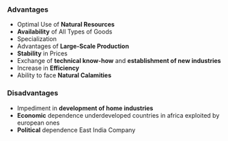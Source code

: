### Advantages
- Optimal Use of **Natural Resources**
- **Availability** of All Types of Goods
- Specialization
- Advantages of **Large-Scale Production**
- **Stability** in Prices
- Exchange of **technical know-how** and **establishment of new industries** 
- Increase in **Efficiency** 
- Ability to face **Natural Calamities** 
### Disadvantages
- Impediment in **development of home industries** 
- **Economic** dependence
	  underdeveloped countries in africa exploited by european ones
- **Political** dependence
	  East India Company